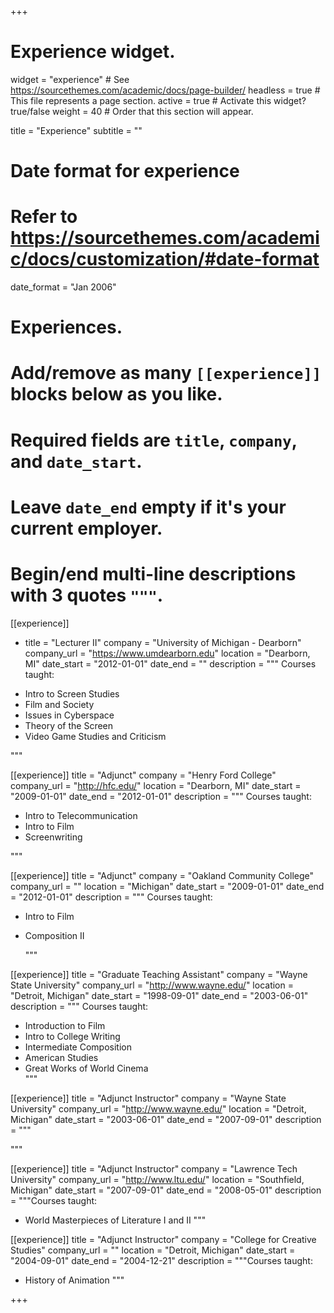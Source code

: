 +++
# Experience widget.
widget = "experience"  # See https://sourcethemes.com/academic/docs/page-builder/
headless = true  # This file represents a page section.
active = true  # Activate this widget? true/false
weight = 40  # Order that this section will appear.

title = "Experience"
subtitle = ""

# Date format for experience
#   Refer to https://sourcethemes.com/academic/docs/customization/#date-format
date_format = "Jan 2006"

# Experiences.
#   Add/remove as many `[[experience]]` blocks below as you like.
#   Required fields are `title`, `company`, and `date_start`.
#   Leave `date_end` empty if it's your current employer.
#   Begin/end multi-line descriptions with 3 quotes `"""`.
[[experience]]
  - title = "Lecturer II"
  company = "University of Michigan - Dearborn"
  company_url = "https://www.umdearborn.edu"
  location = "Dearborn, MI"
  date_start = "2012-01-01"
  date_end = ""
  description = """
  Courses taught:  
  * Intro to Screen Studies  
  * Film and Society  
  * Issues in Cyberspace  
  * Theory of the Screen  
  * Video Game Studies and Criticism  

  """

[[experience]]
  title = "Adjunct"
  company = "Henry Ford College"
  company_url = "http://hfc.edu/"
  location = "Dearborn, MI"
  date_start = "2009-01-01"
  date_end = "2012-01-01"
  description = """
  Courses taught:  
  * Intro to Telecommunication  
  * Intro to Film  
  * Screenwriting

  """

[[experience]]
  title = "Adjunct"
  company = "Oakland Community College"
  company_url = ""
  location = "Michigan"
  date_start = "2009-01-01"
  date_end = "2012-01-01"
  description = """
  Courses taught:    
  * Intro to Film  
  * Composition II

    """

[[experience]]
      title = "Graduate Teaching Assistant"
      company = "Wayne State University"
      company_url = "http://www.wayne.edu/"
      location = "Detroit, Michigan"
      date_start = "1998-09-01"
      date_end = "2003-06-01"
      description = """ Courses taught:   
* Introduction to Film  
* Intro to College Writing  
* Intermediate Composition  
* American Studies  
* Great Works of World Cinema  
"""

[[experience]]
        title = "Adjunct Instructor"
        company = "Wayne State University"
        company_url = "http://www.wayne.edu/"
        location = "Detroit, Michigan"
        date_start = "2003-06-01"
        date_end = "2007-09-01"
        description = """

"""

[[experience]]
          title = "Adjunct Instructor"
          company = "Lawrence Tech University"
          company_url = "http://www.ltu.edu/"
          location = "Southfield, Michigan"
          date_start = "2007-09-01"
          date_end = "2008-05-01"
          description = """Courses taught:    
  * World Masterpieces of Literature I and II
"""

[[experience]]
            title = "Adjunct Instructor"
            company = "College for Creative Studies"
            company_url = ""
            location = "Detroit, Michigan"
            date_start = "2004-09-01"
            date_end = "2004-12-21"
            description = """Courses taught:    
  * History of Animation
            """

+++
